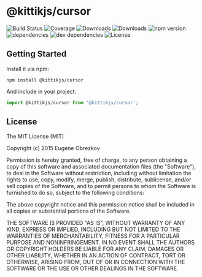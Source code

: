 # @kittikjs/cursor

![Build Status](https://img.shields.io/travis/kittikjs/cursor.svg)
![Coverage](https://img.shields.io/coveralls/kittikjs/cursor.svg)
![Downloads](https://img.shields.io/npm/dm/@kittikjs/cursor.svg)
![Downloads](https://img.shields.io/npm/dt/@kittikjs/cursor.svg)
![npm version](https://img.shields.io/npm/v/@kittikjs/cursor.svg)
![dependencies](https://img.shields.io/david/kittikjs/cursor.svg)
![dev dependencies](https://img.shields.io/david/dev/kittikjs/cursor.svg)
![License](https://img.shields.io/npm/l/@kittikjs/cursor.svg)

## Getting Started

Install it via npm:

```shell
npm install @kittikjs/cursor
```

And include in your project:

```javascript
import @kittikjs/cursor from '@kittikjs/cursor';
```

## License

The MIT License (MIT)

Copyright (c) 2015 Eugene Obrezkov

Permission is hereby granted, free of charge, to any person obtaining a copy
of this software and associated documentation files (the "Software"), to deal
in the Software without restriction, including without limitation the rights
to use, copy, modify, merge, publish, distribute, sublicense, and/or sell
copies of the Software, and to permit persons to whom the Software is
furnished to do so, subject to the following conditions:

The above copyright notice and this permission notice shall be included in all
copies or substantial portions of the Software.

THE SOFTWARE IS PROVIDED "AS IS", WITHOUT WARRANTY OF ANY KIND, EXPRESS OR
IMPLIED, INCLUDING BUT NOT LIMITED TO THE WARRANTIES OF MERCHANTABILITY,
FITNESS FOR A PARTICULAR PURPOSE AND NONINFRINGEMENT. IN NO EVENT SHALL THE
AUTHORS OR COPYRIGHT HOLDERS BE LIABLE FOR ANY CLAIM, DAMAGES OR OTHER
LIABILITY, WHETHER IN AN ACTION OF CONTRACT, TORT OR OTHERWISE, ARISING FROM,
OUT OF OR IN CONNECTION WITH THE SOFTWARE OR THE USE OR OTHER DEALINGS IN THE
SOFTWARE.
